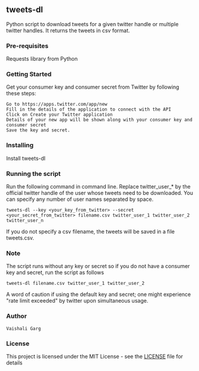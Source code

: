 ## tweets-dl

Python script to download tweets for a given twitter handle or multiple twitter handles. It returns the tweets in csv format.

### Pre-requisites

Requests library from Python

### Getting Started

Get your consumer key and consumer secret from Twitter by following these steps:

    Go to https://apps.twitter.com/app/new
    Fill in the details of the application to connect with the API
    Click on Create your Twitter application
    Details of your new app will be shown along with your consumer key and consumer secret
    Save the key and secret.

### Installing

Install tweets-dl

### Running the script

Run the following command in command line. Replace twitter_user_* by the official twitter handle of the user whose tweets need to be downloaded. You can specify any number of user names separated by space.

    tweets-dl --key <your_key_from_twitter> --secret <your_secret_from_twitter> filename.csv twitter_user_1 twitter_user_2 twitter_user_n

If you do not specify a csv filename, the tweets will be saved in a file tweets.csv.

### Note

The script runs without any key or secret so if you do not have a consumer key and secret, run the script as follows

    tweets-dl filename.csv twitter_user_1 twitter_user_2

A word of caution if using the default key and secret; one might experience "rate limit exceeded" by twitter upon simultaneous usage.

### Author

    Vaishali Garg

### License

This project is licensed under the MIT License - see the [LICENSE](https://github.com/Vaishali-Garg/tweet-downloader/blob/master/LICENSE) file for details
